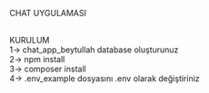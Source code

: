 CHAT UYGULAMASI<br><br>

KURULUM<br>
1-> chat_app_beytullah database oluşturunuz<br>
2-> npm install<br>
3-> composer install<br>
4-> .env_example dosyasını .env olarak değiştiriniz